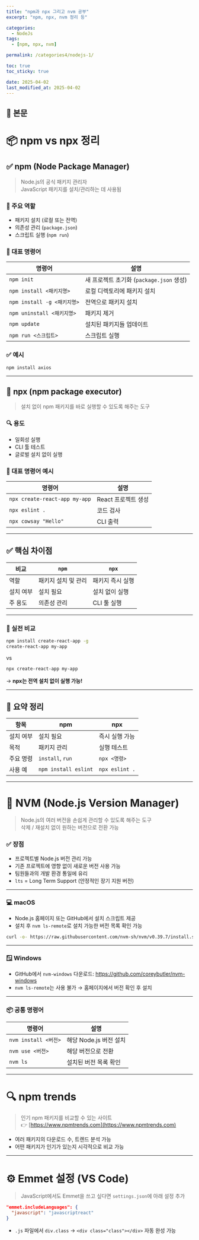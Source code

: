 ```yaml
---
title: "npm과 npx 그리고 nvm 공부"
excerpt: "npm, npx, nvm 정리 등"

categories:
  - NodeJs
tags:
  - [npm, npx, nvm]

permalink: /categories4/nodejs-1/

toc: true
toc_sticky: true

date: 2025-04-02
last_modified_at: 2025-04-02
---
```


## 🦥 본문

# 📦 npm vs npx 정리

## ✅ npm (Node Package Manager)

> Node.js의 공식 패키지 관리자  
> JavaScript 패키지를 설치/관리하는 데 사용됨

### 🔧 주요 역할

- 패키지 설치 (로컬 또는 전역)
- 의존성 관리 (`package.json`)
- 스크립트 실행 (`npm run`)

### 📌 대표 명령어

| 명령어                      | 설명                                     |
| --------------------------- | ---------------------------------------- |
| `npm init`                  | 새 프로젝트 초기화 (`package.json` 생성) |
| `npm install <패키지명>`    | 로컬 디렉토리에 패키지 설치              |
| `npm install -g <패키지명>` | 전역으로 패키지 설치                     |
| `npm uninstall <패키지명>`  | 패키지 제거                              |
| `npm update`                | 설치된 패키지들 업데이트                 |
| `npm run <스크립트>`        | 스크립트 실행                            |

### ✅ 예시

```bash
npm install axios
```

---

## 🚀 npx (npm package executor)

> 설치 없이 npm 패키지를 바로 실행할 수 있도록 해주는 도구

### 🔍 용도

- 일회성 실행
- CLI 툴 테스트
- 글로벌 설치 없이 실행

### 📌 대표 명령어 예시

| 명령어                        | 설명                |
| ----------------------------- | ------------------- |
| `npx create-react-app my-app` | React 프로젝트 생성 |
| `npx eslint .`                | 코드 검사           |
| `npx cowsay "Hello"`          | CLI 출력            |

---

## ✅ 핵심 차이점

| 비교      | `npm`               | `npx`            |
| --------- | ------------------- | ---------------- |
| 역할      | 패키지 설치 및 관리 | 패키지 즉시 실행 |
| 설치 여부 | 설치 필요           | 설치 없이 실행   |
| 주 용도   | 의존성 관리         | CLI 툴 실행      |

---

### 🎯 실전 비교

```bash
npm install create-react-app -g
create-react-app my-app
```

vs

```bash
npx create-react-app my-app
```

→ **npx는 전역 설치 없이 실행 가능!**

---

## 📝 요약 정리

| 항목      | npm                  | npx            |
| --------- | -------------------- | -------------- |
| 설치 여부 | 설치 필요            | 즉시 실행 가능 |
| 목적      | 패키지 관리          | 실행 테스트    |
| 주요 명령 | `install`, `run`     | `npx <명령>`   |
| 사용 예   | `npm install eslint` | `npx eslint .` |

---

# 🔄 NVM (Node.js Version Manager)

> Node.js의 여러 버전을 손쉽게 관리할 수 있도록 해주는 도구  
> 삭제 / 재설치 없이 원하는 버전으로 전환 가능

### ✅ 장점

- 프로젝트별 Node.js 버전 관리 가능
- 기존 프로젝트에 영향 없이 새로운 버전 사용 가능
- 팀원들과의 개발 환경 통일에 유리
- `lts` = Long Term Support (안정적인 장기 지원 버전)

---

### 💻 macOS

- Node.js 홈페이지 또는 GitHub에서 설치 스크립트 제공
- 설치 후 `nvm ls-remote`로 설치 가능한 버전 목록 확인 가능

```bash
curl -o- https://raw.githubusercontent.com/nvm-sh/nvm/v0.39.7/install.sh | bash
```

---

### 🪟 Windows

- GitHub에서 `nvm-windows` 다운로드: https://github.com/coreybutler/nvm-windows
- `nvm ls-remote`는 사용 불가 → 홈페이지에서 버전 확인 후 설치

---

### 📦 공통 명령어

| 명령어               | 설명                   |
| -------------------- | ---------------------- |
| `nvm install <버전>` | 해당 Node.js 버전 설치 |
| `nvm use <버전>`     | 해당 버전으로 전환     |
| `nvm ls`             | 설치된 버전 목록 확인  |

---

# 🔍 npm trends

> 인기 npm 패키지를 비교할 수 있는 사이트  
> 👉 [https://www.npmtrends.com](https://www.npmtrends.com)

- 여러 패키지의 다운로드 수, 트렌드 분석 가능
- 어떤 패키지가 인기가 있는지 시각적으로 비교 가능

---

# ⚙️ Emmet 설정 (VS Code)

> JavaScript에서도 Emmet을 쓰고 싶다면 `settings.json`에 아래 설정 추가

```json
"emmet.includeLanguages": {
  "javascript": "javascriptreact"
}
```

- `.js` 파일에서 `div.class` → `<div class="class"></div>` 자동 완성 가능

